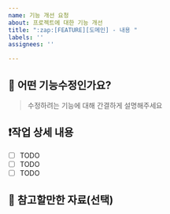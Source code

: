 ```yaml
---
name: 기능 개선 요청
about: 프로젝트에 대한 기능 개선
title: ":zap:[FEATURE][도메인] - 내용 "
labels: ''
assignees: ''

---
```


## :pushpin: 어떤 기능수정인가요?

> 수정하려는 기능에 대해 간결하게 설명해주세요

## :heavy_exclamation_mark:작업 상세 내용

- [ ] TODO
- [ ] TODO
- [ ] TODO

## :floppy_disk: 참고할만한 자료(선택)
